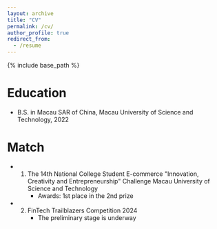 ```yaml
---
layout: archive
title: "CV"
permalink: /cv/
author_profile: true
redirect_from:
  - /resume
---
```


{% include base_path %}

Education
======
* B.S. in Macau SAR of China, Macau University of Science and Technology, 2022

Match
======
* 1. The 14th National College Student E-commerce "Innovation, Creativity and Entrepreneurship" Challenge Macau University of Science and Technology
     * Awards: 1st place in the 2nd prize
* 2. FinTech Trailblazers Competition 2024
     * The preliminary stage is underway

